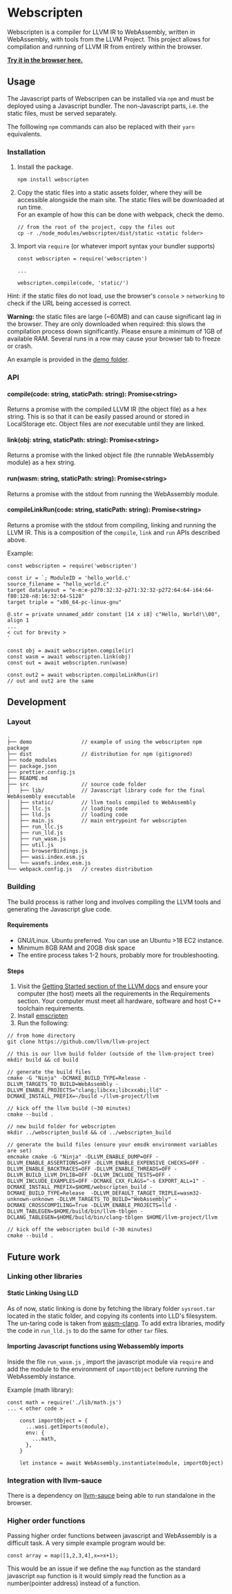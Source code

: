 # Webscripten
Webscripten is a compiler for LLVM IR to WebAssembly, written in WebAssembly, with tools from the LLVM Project.
This project allows for compilation and running of LLVM IR from entirely within the browser.

[**Try it in the browser here.**](https://dlqs.github.io/webscripten/demo/dist/index.html)

## Usage
The Javascript parts of Webscripen can be installed via `npm` and must be deployed using a Javascript bundler. The non-Javascript parts, i.e. the static files, must be served separately.

The folllowing `npm` commands can also be replaced with their `yarn` equivalents.
### Installation
1. Install the package.
    ```
    npm install webscripten
    ```
2. Copy the static files into a static assets folder, where they will be accessible alongside the main site. The static files will be downloaded at run time.   
For an example of how this can be done with webpack, check the demo.
    ```
    // from the root of the project, copy the files out
    cp -r ./node_modules/webscripten/dist/static <static folder>
    ```
3. Import via `require` (or whatever import syntax your bundler supports)
    ```
    const webscripten = require('webscripten')

    ...

    webscripten.compile(code, 'static/')
    ```
Hint: if the static files do not load, use the browser's `console` > `networking` to check if the URL being accessed is correct.

**Warning:** the static files are large (~60MB) and can cause significant lag in the browser. They are only downloaded when required: this slows the compilation process down significantly.
Please ensure a minimum of 1GB of available RAM. Several runs in a row may cause your browser tab to freeze or crash.

An example is provided in the [demo folder](https://github.com/dlqs/webscripten/tree/master/demo).

### API
#### compile(code: string, staticPath: string): Promise\<string>
Returns a promise with the compiled LLVM IR (the object file) as a hex string.
This is so that it can be easily passed around or stored in LocalStorage etc.
Object files are *not* executable until they are linked.  

#### link(obj: string, staticPath: string): Promise\<string>
Returns a promise with the linked object file (the runnable WebAssembly module) as a hex string.

#### run(wasm: string, staticPath: string): Promise\<string>
Returns a promise with the stdout from running the WebAssembly module.

#### compileLinkRun(code: string, staticPath: string): Promise\<string>
Returns a promise with the stdout from compiling, linking and running the LLVM IR.
This is a composition of the `compile`, `link` and `run` APIs described above.

Example:
```
const webscripten = require('webscripten')

const ir = `; ModuleID = 'hello_world.c'
source_filename = "hello_world.c"
target datalayout = "e-m:e-p270:32:32-p271:32:32-p272:64:64-i64:64-f80:128-n8:16:32:64-S128"
target triple = "x86_64-pc-linux-gnu"

@.str = private unnamed_addr constant [14 x i8] c"Hello, World!\\00", align 1
...
< cut for brevity >
`

const obj = await webscripten.compile(ir)
const wasm = await webscripten.link(obj)
const out = await webscripten.run(wasm)

const out2 = await webscripten.compileLinkRun(ir)
// out and out2 are the same
```

## Development
### Layout
```
.
├── demo                // example of using the webscripten npm package
├── dist                // distribution for npm (gitignored)
├── node_modules
├── package.json
├── prettier.config.js
├── README.md
├── src                 // source code folder
│   ├── lib/            // Javascript library code for the final WebAssembly executable
│   ├── static/         // llvm tools compiled to WebAssembly
│   ├── llc.js          // loading code
│   ├── lld.js          // loading code
│   ├── main.js         // main entrypoint for webscripten
│   ├── run_llc.js
│   ├── run_lld.js
│   ├── run_wasm.js
│   ├── util.js
│   ├── browserBindings.js
│   ├── wasi.index.esm.js
│   └── wasmfs.index.esm.js
└── webpack.config.js   // creates distribution
```

### Building
The build process is rather long and involves compiling the LLVM tools and generating the Javascript glue code.

#### Requirements
- GNU/Linux. Ubuntu preferred. You can use an Ubuntu >18 EC2 instance.
- Minimum 8GB RAM and 20GB disk space
- The entire process takes 1-2 hours, probably more for troubleshooting.
#### Steps
1. Visit the [Getting Started section of the LLVM docs](https://llvm.org/docs/GettingStarted.html)
and ensure your computer (the host) meets all the requirements in the Requirements section.
Your computer must meet all hardware, software and host C++ toolchain requirements. 
2. Install [emscripten](https://emscripten.org/docs/getting_started/downloads.html)
3. Run the following:
```
// from home directory
git clone https://github.com/llvm/llvm-project

// this is our llvm build folder (outside of the llvm-project tree)
mkdir build && cd build

// generate the build files
cmake -G "Ninja" -DCMAKE_BUILD_TYPE=Release -DLLVM_TARGETS_TO_BUILD=WebAssembly -DLLVM_ENABLE_PROJECTS="clang;libcxx;libcxxabi;lld" -DCMAKE_INSTALL_PREFIX=~/build ~/llvm-project/llvm 

// kick off the llvm build (~30 minutes)
cmake --build .

// new build folder for webscripten
mkdir ../webscripten_build && cd ../webscripten_build

// generate the build files (ensure your emsdk environment variables are set)
emcmake cmake -G "Ninja" -DLLVM_ENABLE_DUMP=OFF -DLLVM_ENABLE_ASSERTIONS=OFF -DLLVM_ENABLE_EXPENSIVE_CHECKS=OFF -DLLVM_ENABLE_BACKTRACES=OFF -DLLVM_ENABLE_THREADS=OFF -DLLVM_BUILD_LLVM_DYLIB=OFF -DLLVM_INCLUDE_TESTS=OFF -DLLVM_INCLUDE_EXAMPLES=OFF -DCMAKE_CXX_FLAGS="-s EXPORT_ALL=1" -DCMAKE_INSTALL_PREFIX=$HOME/webscripten_build -DCMAKE_BUILD_TYPE=Release  -DLLVM_DEFAULT_TARGET_TRIPLE=wasm32-unknown-unknown -DLLVM_TARGETS_TO_BUILD="WebAssembly" -DCMAKE_CROSSCOMPILING=True -DLLVM_ENABLE_PROJECTS=lld -DLLVM_TABLEGEN=$HOME/build/bin/llvm-tblgen -DCLANG_TABLEGEN=$HOME/build/bin/clang-tblgen $HOME/llvm-project/llvm

// kick off the webscripten build (~30 minutes)
cmake --build .
```

## Future work
### Linking other libraries
#### Static Linking Using LLD
As of now, static linking is done by fetching the library folder `sysroot.tar` located in the static folder, and copying its contents into LLD's filesystem. The un-taring code is taken from [wasm-clang](https://github.com/binji/wasm-clang/blob/8e78cdb9caa80f75ed86d6632cb4e9310b22748c/shared.js#L580-L652). 
To add extra libraries, modify the code in `run_lld.js` to do the same for other `tar` files. 
#### Importing Javascript functions using Webassembly imports
Inside the file `run_wasm.js` , import the javascript module via `require` and add the module to the environment of `importObject` before running the WebAssembly instance. 

Example (math library):

```
const math = require('./lib/math.js')
... < other code >

    const importObject = {
      ...wasi.getImports(module),
      env: {
        ...math,
      },
    }

    let instance = await WebAssembly.instantiate(module, importObject)
```

### Integration with llvm-sauce
There is a dependency on [llvm-sauce](https://github.com/jiachen247/llvm-sauce) being able to run standalone in the browser. 

### Higher order functions
Passing higher order functions between javascript and WebAssembly is a difficult task. A very simple example program would be:
```
const array = map([1,2,3,4],x=>x+1);
```
This would be an issue if we define the `map` function as the standard javascript `map` function is it would simply read the function as a number(pointer address) instead of a function.
